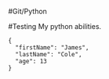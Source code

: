 #Git/Python

#Testing My python abilities.

```
{
  "firstName": "James",
  "lastName": "Cole",
  "age": 13
}
```
